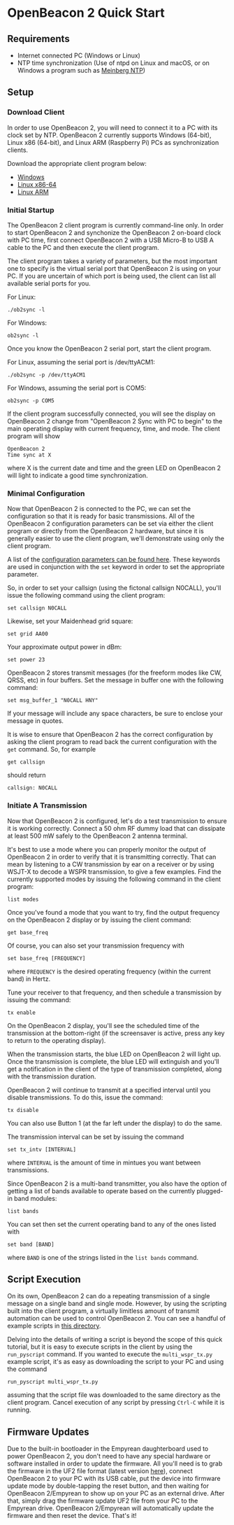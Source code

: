 # OpenBeacon 2 Quick Start

## Requirements

* Internet connected PC (Windows or Linux)
* NTP time synchronization (Use of ntpd on Linux and macOS, or on Windows a program such as [Meinberg NTP](https://www.meinbergglobal.com/english/sw/))

## Setup

### Download Client

In order to use OpenBeacon 2, you will need to connect it to a PC with its clock set by NTP. OpenBeacon 2 currently supports Windows (64-bit), Linux x86 (64-bit), and Linux ARM (Raspberry Pi) PCs as synchronization clients.

Download the appropriate client program below:

* [Windows](https://github.com/etherkit/OpenBeacon2/raw/master/client/win/ob2sync.exe)
* [Linux x86-64](https://github.com/etherkit/OpenBeacon2/raw/master/client/linux-x86/ob2sync)
* [Linux ARM](https://github.com/etherkit/OpenBeacon2/raw/master/client/linux-arm/ob2sync)

### Initial Startup

The OpenBeacon 2 client program is currently command-line only. In order to start OpenBeacon 2 and synchonize the OpenBeacon 2 on-board clock with PC time, first connect OpenBeacon 2 with a USB Micro-B to USB A cable to the PC and then execute the client program.

The client program takes a variety of parameters, but the most important one to specify is the virtual serial port that OpenBeacon 2 is using on your PC. If you are uncertain of which port is being used, the client can list all available serial ports for you.

For Linux:

    ./ob2sync -l

For Windows:

    ob2sync -l

Once you know the OpenBeacon 2 serial port, start the client program.

For Linux, assuming the serial port is /dev/ttyACM1:

    ./ob2sync -p /dev/ttyACM1

For Windows, assuming the serial port is COM5:

    ob2sync -p COM5

If the client program successfully connected, you will see the display on OpenBeacon 2 change from "OpenBeacon 2 Sync with PC to begin" to the main operating display with current frequency, time, and mode. The client program will show

    OpenBeacon 2
    Time sync at X

where X is the current date and time and the green LED on OpenBeacon 2 will light to indicate a good time synchronization.

### Minimal Configuration

Now that OpenBeacon 2 is connected to the PC, we can set the configuration so that it is ready for basic transmissions. All of the OpenBeacon 2 configuration parameters can be set via either the client program or directly from the OpenBeacon 2 hardware, but since it is generally easier to use the client program, we'll demonstrate using only the client program.

A list of the [configuration parameters can be found here](SerialProtocol.md#OpenBeacon-2-Parameters). These keywords are used in conjunction with the ```set``` keyword in order to set the appropriate parameter.

So, in order to set your callsign (using the fictonal callsign N0CALL), you'll issue the following command using the client program:

    set callsign N0CALL

Likewise, set your Maidenhead grid square:

    set grid AA00

Your approximate output power in dBm:

    set power 23

OpenBeacon 2 stores transmit messages (for the freeform modes like CW, QRSS, etc) in four buffers. Set the message in buffer one with the following command:

    set msg_buffer_1 "N0CALL HNY"

If your message will include any space characters, be sure to enclose your message in quotes.

It is wise to ensure that OpenBeacon 2 has the correct configuration by asking the client program to read back the current configuration with the ```get``` command. So, for example

    get callsign

should return

    callsign: N0CALL

### Initiate A Transmission

Now that OpenBeacon 2 is configured, let's do a test transmission to ensure it is working correctly. Connect a 50 ohm RF dummy load that can dissipate at least 500 mW safely to the OpenBeacon 2 antenna terminal.

It's best to use a mode where you can properly monitor the output of OpenBeacon 2 in order to verify that it is transmitting correctly. That can mean by listening to a CW transmission by ear on a receiver or by using WSJT-X to decode a WSPR transmission, to give a few examples. Find the currently supported modes by issuing the following command in the client program:

    list modes

Once you've found a mode that you want to try, find the output frequency on the OpenBeacon 2 display or by issuing the client command:

    get base_freq

Of course, you can also set your transmission frequency with

    set base_freq [FREQUENCY]

where ```FREQUENCY``` is the desired operating frequency (within the current band) in Hertz.

Tune your receiver to that frequency, and then schedule a transmission by issuing the command:

    tx enable

On the OpenBeacon 2 display, you'll see the scheduled time of the transmission at the bottom-right (if the screensaver is active, press any key to return to the operating display).

When the transmission starts, the blue LED on OpenBeacon 2 will light up. Once the transmission is complete, the blue LED will extinguish and you'll get a notification in the client of the type of transmission completed, along with the transmission duration.

OpenBeacon 2 will continue to transmit at a specified interval until you disable transmissions. To do this, issue the command:

    tx disable

You can also use Button 1 (at the far left under the display) to do the same.

The transmission interval can be set by issuing the command

    set tx_intv [INTERVAL]

where ```INTERVAL``` is the amount of time in mintues you want between transmissions.

Since OpenBeacon 2 is a multi-band transmitter, you also have the option of getting a list of bands available to operate based on the currently plugged-in band modules:

    list bands

You can set then set the current operating band to any of the ones listed with

    set band [BAND]

where ```BAND``` is one of the strings listed in the ```list bands``` command.

## Script Execution

On its own, OpenBeacon 2 can do a repeating transmission of a single message on a single band and single mode. However, by using the scripting built into the client program, a virtually limitless amount of transmit automation can be used to control OpenBeacon 2. You can see a handful of example scripts in [this directory](/client/examples).

Delving into the details of writing a script is beyond the scope of this quick tutorial, but it is easy to execute scripts in the client by using the ```run_pyscript``` command. If you wanted to execute the ```multi_wspr_tx.py``` example script, it's as easy as downloading the script to your PC and using the command

    run_pyscript multi_wspr_tx.py

assuming that the script file was downloaded to the same directory as the client program. Cancel execution of any script by pressing ```Ctrl-C``` while it is running.

## Firmware Updates

Due to the built-in bootloader in the Empyrean daughterboard used to power OpenBeacon 2, you don't need to have any special hardware or software installed in order to update the firmware. All you'll need is to grab the firmware in the UF2 file format (latest version [here](https://github.com/etherkit/OpenBeacon2/raw/master/firmware/OpenBeacon2.ino.empyrean_alpha.uf2)), connect OpenBeacon 2 to your PC with its USB cable, put the device into firmware update mode by double-tapping the reset button, and then waiting for OpenBeacon 2/Empyrean to show up on your PC as an external drive. After that, simply drag the firmware update UF2 file from your PC to the Empyrean drive. OpenBeacon 2/Empyrean will automatically update the firmware and then reset the device. That's it!